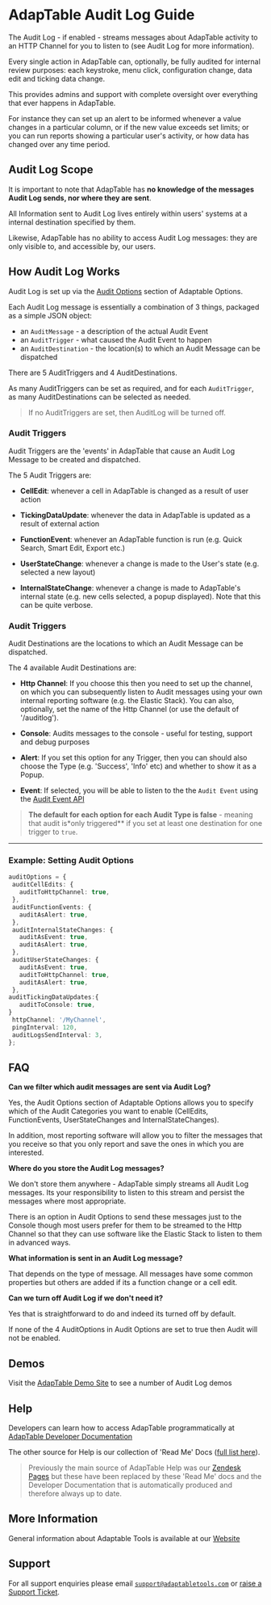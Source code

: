 # AdapTable Audit Log Guide

The Audit Log - if enabled - streams messages about AdapTable activity to an HTTP Channel for you to listen to (see Audit Log for more information).

Every single action in AdapTable can, optionally, be fully audited for internal review purposes: each keystroke, menu click, configuration change, data edit and ticking data change.

This provides admins and support with complete oversight over everything that ever happens in AdapTable.

For instance they can set up an alert to be informed whenever a value changes in a particular column, or if the new value exceeds set limits; or you can run reports showing a particular user's activity, or how data has changed over any time period.

## Audit Log Scope

It is important to note that AdapTable has **no knowledge of the messages Audit Log sends, nor where they are sent**.  

All Information sent to Audit Log lives entirely within users' systems at a internal destination specified by them.

Likewise, AdapTable has no ability to access Audit Log messages: they are only visible to, and accessible by, our users.​​

## How Audit Log Works

Audit Log is set up via the [Audit Options](https://api.adaptabletools.com/interfaces/_src_adaptableoptions_auditoptions_.auditoptions.html) section of Adaptable Options.

Each Audit Log message is essentially a combination of 3 things, packaged as a simple JSON object:

- an `AuditMessage` - a description of the actual Audit Event
- an `AuditTrigger` - what caused the Audit Event to happen
- an `AuditDestination` - the location(s) to which an Audit Message can be dispatched

There are 5 AuditTriggers and 4 AuditDestinations.

As many AuditTriggers can be set as required, and for each `AuditTrigger`, as many AuditDestinations can be selected as needed.

> If no AuditTriggers are set, then AuditLog will be turned off.


### Audit Triggers

Audit Triggers are the 'events' in AdapTable that cause an Audit Log Message to be created and dispatched.

The 5 Audit Triggers are:

- **CellEdit**: whenever a cell in AdapTable is changed as a result of user action

- **TickingDataUpdate**: whenever the data in AdapTable is updated as a result of external action

- **FunctionEvent**: whenever an AdapTable function is run (e.g. Quick Search, Smart Edit, Export etc.)

- **UserStateChange**: whenever a change is made to the User's state (e.g. selected a new layout)

- **InternalStateChange**: whenever a change is made to AdapTable's internal state (e.g. new cells selected, a popup displayed). Note that this can be quite verbose.

### Audit Triggers

Audit Destinations are the locations to which an Audit Message can be dispatched.

The 4 available Audit Destinations are:

- **Http Channel**: If you choose this then you need to set up the channel, on which you can subsequently listen to Audit messages using your own internal reporting software (e.g. the Elastic Stack).  You can also, optionally, set the name of the Http Channel (or use the default of '/auditlog').

- **Console**: Audits messages to the console - useful for testing, support and debug purposes

- **Alert**: If you set this option for any Trigger, then you can should also choose the Type (e.g. 'Success', 'Info' etc) and whether to show it as a Popup.

- **Event**: If selected, you will be able to listen to the the `Audit Event` using the [Audit Event API](_src_api_auditeventapi_.auditeventapi.html)

> **The default for each option for each Audit Type is false** - meaning that audit is*only triggered** if you set at least one destination for one trigger to `true`.

--------------

### Example: Setting Audit Options

```ts
auditOptions = {
 auditCellEdits: {
   auditToHttpChannel: true,
 },
 auditFunctionEvents: {
   auditAsAlert: true,
 },
 auditInternalStateChanges: {
   auditAsEvent: true,
   auditAsAlert: true,
 },
 auditUserStateChanges: {
   auditAsEvent: true,
   auditToHttpChannel: true,
   auditAsAlert: true,
 },
auditTickingDataUpdates:{
   auditToConsole: true,
}
 httpChannel: '/MyChannel',
 pingInterval: 120,
 auditLogsSendInterval: 3,
};

```


## FAQ

**Can we filter which audit messages are sent via Audit Log?**

Yes, the Audit Options section of Adaptable Options allows you to specify which of the Audit Categories you want to enable (CellEdits, FunctionEvents, UserStateChanges and InternalStateChanges).

In addition, most reporting software will allow you to filter the messages that you receive so that you only report and save the ones in which you are interested.

**Where do you store the Audit Log messages?**

We don't store them anywhere - AdapTable simply streams all Audit Log messages. Its your responsibility to listen to this stream and persist the messages where most appropriate.

There is an option in Audit Options to send these messages just to the Console though most users prefer for them to be streamed to the Http Channel so that they can use software like the Elastic Stack to listen to them in advanced ways.

**What information is sent in an Audit Log message?**

That depends on the type of message. All messages have some common properties but others are added if its a function change or a cell edit.

**Can we turn off Audit Log if we don't need it?**

Yes that is straightforward to do and indeed its turned off by default. 

If none of the 4 AuditOptions in Audit Options are set to true then Audit will not be enabled.


## Demos

Visit the [AdapTable Demo Site](https://demo.adaptabletools.com/auditlog) to see a number of Audit Log demos

## Help

Developers can learn how to access AdapTable programmatically at [AdapTable Developer Documentation](https://api.adaptabletools.com) 

The other source for Help is our collection of 'Read Me' Docs ([full list here](https://github.com/AdaptableTools/adaptable/blob/master/packages/adaptable/readme/readme-list.md)).

> Previously the main source of AdapTable Help was our [Zendesk Pages](https://adaptabletools.zendesk.com/hc/en-us/articles/360007083017-Help-) but these have been replaced by these 'Read Me' docs and the Developer Documentation that is automatically produced and therefore always up to date.

## More Information

General information about Adaptable Tools is available at our [Website](http://www.adaptabletools.com) 

## Support

For all support enquiries please email [`support@adaptabletools.com`](mailto:support@adaptabletools.com) or [raise a Support Ticket](https://adaptabletools.zendesk.com/hc/en-us/requests/new).
